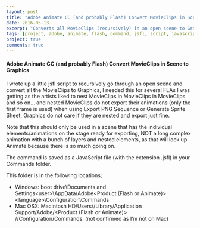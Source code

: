```yaml
---
layout: post
title: "Adobe Animate CC (and probably Flash) Convert MovieClips in Scene to Graphics"
date: 2016-05-13
excerpt: "Converts all MovieClips (recursively) in an open scene to Graphics."
tags: [project, adobe, animate, flash, command, jsfl, script, javascript, movieclip, graphic]
project: true
comments: true
---
```


#### Adobe Animate CC (and probably Flash) Convert MovieClips in Scene to Graphics ####

I wrote up a little jsfl script to recursively go through an open scene and convert all the MovieClips to Graphics, I needed this for several FLAs I was getting as the artists liked to nest MovieClips in MovieClips in MovieClips and so on… and nested MovieClips do not export their animations (only the first frame is used) when using Export PNG Sequence or Generate Sprite Sheet, Graphics do not care if they are nested and export just fine.

Note that this should only be used in a scene that has the individual elements/animations on the stage ready for exporting, NOT a long complex animation with a bunch of layers and nested elements, as that will lock up Animate because there is so much going on.

The command is saved as a JavaScript file (with the extension .jsfl) in your Commands folder.

This folder is in the following locations;

* Windows: boot drive\Documents and Settings\<user>\AppData\Adobe\<Product (Flash or Animate)> \<language>\Configuration\Commands
* Mac OSX: Macintosh HD/Users/<username>/Library/Application Support/Adobe/<Product (Flash or Animate)> /<language>/Configuration/Commands. (not confirmed as I’m not on Mac)
